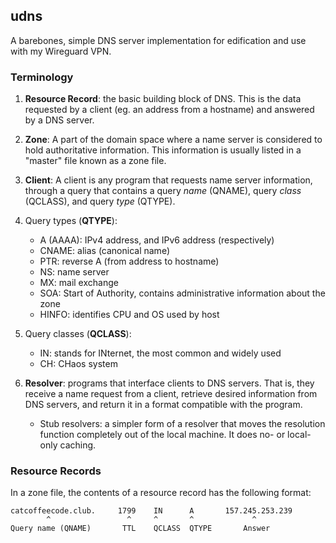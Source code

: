 ## udns

A barebones, simple DNS server implementation for edification and use with
my Wireguard VPN.

### Terminology

1. **Resource Record**: the basic building block of DNS. This is the data 
   requested by a client (eg. an address from a hostname) and answered by a DNS
   server.

2. **Zone**: A part of the domain space where a name server is considered to
   hold authoritative information. This information is usually listed in a
   "master" file known as a zone file.

3. **Client**: A client is any program that requests name server information,
   through a query that contains a query _name_ (QNAME), query _class_
   (QCLASS), and query _type_ (QTYPE).

3. Query types (**QTYPE**):
    - A (AAAA): IPv4 address, and IPv6 address (respectively)
    - CNAME: alias (canonical name)
    - PTR: reverse A (from address to hostname)
    - NS: name server
    - MX: mail exchange
    - SOA: Start of Authority, contains administrative information about the zone
    - HINFO: identifies CPU and OS used by host

4. Query classes (**QCLASS**):
    - IN: stands for INternet, the most common and widely used
    - CH: CHaos system

5. **Resolver**: programs that interface clients to DNS servers. That is,
   they receive a name request from a client, retrieve desired information
   from DNS servers, and return it in a format compatible with the program.
    - Stub resolvers: a simpler form of a resolver that moves the resolution
      function completely out of the local machine. It does no- or local-only caching.

### Resource Records

In a zone file, the contents of a resource record has the following format:

```
catcoffeecode.club.     1799    IN      A       157.245.253.239
        ^                 ^     ^       ^             ^
Query name (QNAME)       TTL    QCLASS  QTYPE       Answer
```
